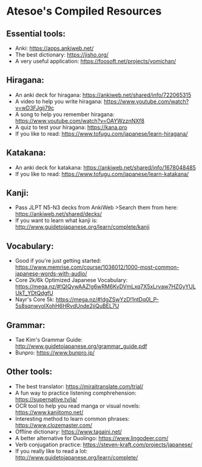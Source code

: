 # Atesoe's Compiled Resources


## Essential tools:
* Anki: <https://apps.ankiweb.net/> 
* The best dictionary: <https://jisho.org/>
* A very useful application: <https://foosoft.net/projects/yomichan/>

## Hiragana:
* An anki deck for hiragana: <https://ankiweb.net/shared/info/722065315>
* A video to help you write hiragana: <https://www.youtube.com/watch?v=wD3FJgij79c>
* A song to help you remember hiragana: <https://www.youtube.com/watch?v=OAYWzznNXf8>
* A quiz to test your hiragana: <https://kana.pro>
* If you like to read: <https://www.tofugu.com/japanese/learn-hiragana/>

## Katakana:
* An anki deck for katakana: <https://ankiweb.net/shared/info/1678048485>
* If you like to read: <https://www.tofugu.com/japanese/learn-katakana/>

## Kanji:
* Pass JLPT N5-N3 decks from AnkiWeb >Search them from here: https://ankiweb.net/shared/decks/
* If you want to learn what kanji is: <http://www.guidetojapanese.org/learn/complete/kanji>

## Vocabulary:
* Good if you're just getting started: <https://www.memrise.com/course/1036012/1000-most-common-japanese-words-with-audio/>
* Core 2k/6k Optimized Japanese Vocabulary: <https://mega.nz/#!QIQywAAZ!g6wRM6KvDVmLxq7X5xLrvaw7HZGyYULUkT_YDtQdgfU>
* Nayr's Core 5k: <https://mega.nz/#!dgZSwYzD!1ntDq0I_P-5s8sqnwyolXohH6HRvdUnde2jiQuBEL7U>

## Grammar:
* Tae Kim's Grammar Guide: <http://www.guidetojapanese.org/grammar_guide.pdf>
* Bunpro: <https://www.bunpro.jp/>

## Other tools:
* The best translator: <https://miraitranslate.com/trial/>
* A fun way to practice listening comphrehension: <https://supernative.tv/ja/>
* OCR tool to help you read manga or visual novels: <https://www.kanjitomo.net/>
* Interesting method to learn common phrases: <https://www.clozemaster.com/>
* Offline dictionary: <https://www.tagaini.net/>
* A better alternative for Duolingo: <https://www.lingodeer.com/>
* Verb conjugation practice: <https://steven-kraft.com/projects/japanese/>
* If you really like to read a lot: <http://www.guidetojapanese.org/learn/complete/>
